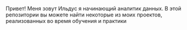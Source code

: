 Привет! Меня зовут Ильдус я начинающий аналитик данных. В этой репозитории вы можете найти некоторые из моих проектов, реализованных во время обучения и практики
